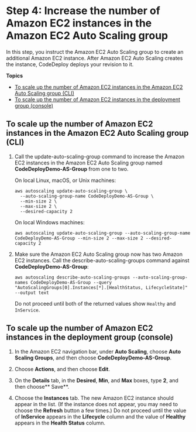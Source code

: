 # Step 4: Increase the number of Amazon EC2 instances in the Amazon EC2 Auto Scaling group<a name="tutorials-auto-scaling-group-scale-up"></a>

In this step, you instruct the Amazon EC2 Auto Scaling group to create an additional Amazon EC2 instance\. After Amazon EC2 Auto Scaling creates the instance, CodeDeploy deploys your revision to it\.

**Topics**
+ [To scale up the number of Amazon EC2 instances in the Amazon EC2 Auto Scaling group \(CLI\)](#tutorials-auto-scaling-group-scale-up-cli)
+ [To scale up the number of Amazon EC2 instances in the deployment group \(console\)](#tutorials-auto-scaling-group-scale-up-console)

## To scale up the number of Amazon EC2 instances in the Amazon EC2 Auto Scaling group \(CLI\)<a name="tutorials-auto-scaling-group-scale-up-cli"></a>

1. Call the update\-auto\-scaling\-group command to increase the Amazon EC2 instances in the Amazon EC2 Auto Scaling group named **CodeDeployDemo\-AS\-Group** from one to two\.

   On local Linux, macOS, or Unix machines:

   ```
   aws autoscaling update-auto-scaling-group \
     --auto-scaling-group-name CodeDeployDemo-AS-Group \
     --min-size 2 \
     --max-size 2 \
     --desired-capacity 2
   ```

   On local Windows machines:

   ```
   aws autoscaling update-auto-scaling-group --auto-scaling-group-name CodeDeployDemo-AS-Group --min-size 2 --max-size 2 --desired-capacity 2
   ```

1. Make sure the Amazon EC2 Auto Scaling group now has two Amazon EC2 instances\. Call the describe\-auto\-scaling\-groups command against **CodeDeployDemo\-AS\-Group**:

   ```
   aws autoscaling describe-auto-scaling-groups --auto-scaling-group-names CodeDeployDemo-AS-Group --query "AutoScalingGroups[0].Instances[*].[HealthStatus, LifecycleState]" --output text
   ```

   Do not proceed until both of the returned values show `Healthy` and `InService`\.

## To scale up the number of Amazon EC2 instances in the deployment group \(console\)<a name="tutorials-auto-scaling-group-scale-up-console"></a>

1. In the Amazon EC2 navigation bar, under **Auto Scaling**, choose **Auto Scaling Groups**, and then choose **CodeDeployDemo\-AS\-Group**\.

1. Choose **Actions**, and then choose **Edit**\.

1. On the **Details** tab, in the **Desired**, **Min**, and **Max** boxes, type **2**, and then choose** Save**\.

1. Choose the **Instances** tab\. The new Amazon EC2 instance should appear in the list\. \(If the instance does not appear, you may need to choose the **Refresh** button a few times\.\) Do not proceed until the value of **InService** appears in the **Lifecycle** column and the value of **Healthy** appears in the **Health Status** column\.
